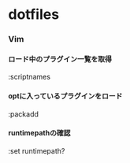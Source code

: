 dotfiles
===

### Vim

#### ロード中のプラグイン一覧を取得

:scriptnames

#### optに入っているプラグインをロード

:packadd <plugin name>

#### runtimepathの確認

:set runtimepath?
